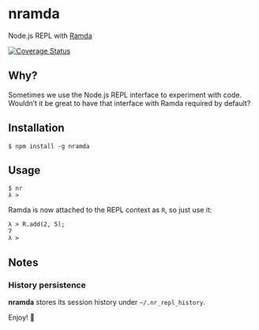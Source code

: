# nramda

Node.js REPL with [Ramda](https://ramdajs.com/)

[![Coverage Status](https://coveralls.io/repos/borisdiakur/nramda/badge.svg?branch=main)](https://coveralls.io/r/borisdiakur/nramda?branch=main)

## Why?
Sometimes we use the Node.js REPL interface to experiment with code.
Wouldn’t it be great to have that interface with Ramda required by default?

## Installation

```shell
$ npm install -g nramda
```

## Usage

```shell
$ nr
λ >
```

Ramda is now attached to the REPL context as `R`, so just use it:

```shell
λ > R.add(2, 5);
7
λ >
```

## Notes

### History persistence

**nramda** stores its session history under `~/.nr_repl_history`.

Enjoy! 🐑
